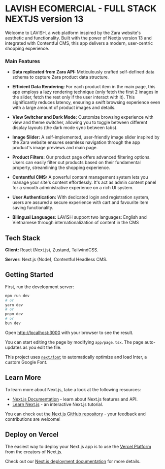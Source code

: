 
# LAVISH ECOMERCIAL - FULL STACK NEXTJS version 13

Welcome to LAVISH, a web platform inspired by the Zara website's aesthetic and functionality. Built with the power of Nextjs version 13 and integrated with Contentful CMS, this app delivers a modern, user-centric shopping experience.


### Main Features
- **Data replicated from Zara API:** Meticulously crafted self-defined data schema to capture Zara product data structure.

- **Efficient Data Rendering**: For each product item in the main page, this app employs a lazy rendering technique (only fetch the first 2 images in the slider, fetch the rest only if the user interact with it). This significantly reduces latency, ensuring a swift browsing experience even with a large amount of product images and details.

- **View Switcher and Dark Mode:** Customize browsing experience with view and theme switcher, allowing you to toggle between different display layouts (the dark mode sync between tabs).

- **Image Slider:** A self-implemented, user-friendly image slider inspired by the Zara website ensures seamless navigation through the app product's image previews and main page.

- **Product Filters:** Our product page offers advanced filtering options. Users can easily filter out products based on their fundamental property, streamlining the shopping experience.

- **Contentful CMS:** A powerful content management system lets you manage your site's content effortlessly. It's act as admin content panel for a smooth administrative experience on a rich UI system.

- **User Authentication:** With dedicated login and registration system, users are assured a secure experience with cart and favourite item saving functionality.

- **Bilingual Languages:** LAVISH support two languages: English and Vietnamese through internationalization of content in the CMS


## Tech Stack

**Client:** React (Next.js), Zustand, TailwindCSS.

**Server:** Next.js (Node), Contentful Headless CMS.

## Getting Started

First, run the development server:

```bash
npm run dev
# or
yarn dev
# or
pnpm dev
# or
bun dev
```

Open [http://localhost:3000](http://localhost:3000) with your browser to see the result.

You can start editing the page by modifying `app/page.tsx`. The page auto-updates as you edit the file.

This project uses [`next/font`](https://nextjs.org/docs/basic-features/font-optimization) to automatically optimize and load Inter, a custom Google Font.

## Learn More

To learn more about Next.js, take a look at the following resources:

- [Next.js Documentation](https://nextjs.org/docs) - learn about Next.js features and API.
- [Learn Next.js](https://nextjs.org/learn) - an interactive Next.js tutorial.

You can check out [the Next.js GitHub repository](https://github.com/vercel/next.js/) - your feedback and contributions are welcome!

## Deploy on Vercel

The easiest way to deploy your Next.js app is to use the [Vercel Platform](https://vercel.com/new?utm_medium=default-template&filter=next.js&utm_source=create-next-app&utm_campaign=create-next-app-readme) from the creators of Next.js.

Check out our [Next.js deployment documentation](https://nextjs.org/docs/deployment) for more details.
